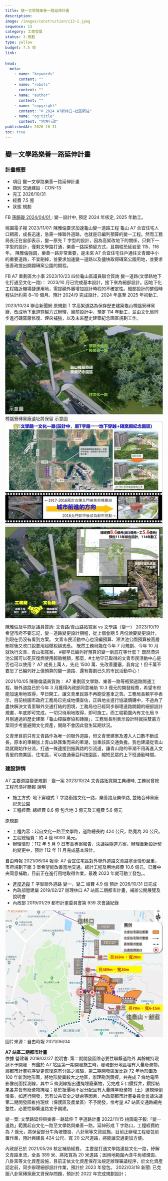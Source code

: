 ```yaml
---
title: 變一文學路樂善一路延伸計畫
description:
image: /images/construction/c13-1.jpeg
sequence: 13
category: 工商發展
status: 3.規劃
type: yellow
budget: 7.5 億
link:

head:
  meta:
    - name: "keywords"
      content: ""
    - name: "robots"
      content: ""
    - name: "author"
      content: ""
    - name: "copyright"
      content: "© 2024 A7新林口-社區網站"
    - name: "og:title"
      content: "地方行政"
publishedAt: 2026-10-31
toc: true
---
```


## 變一文學路樂善一路延伸計畫

### 計畫概要

- 項目 變一文學路樂善一路延伸計畫
- 類別 交通建設 - CON-13
- 完工 2026/10/31
- 經費 7.5 億
- 狀態 規劃

FB <a href="https://www.facebook.com/sun0976315743/posts/pfbid0u8pD1z5ui7oFYY5C6Tpu6rDm12FzAHVuT4uAfEgT3dQ4bhaFGqv7fU3uqT8RyN22l">孫韻璇 2024/04/01 </a>: 變一設計中, 預定 2024 年核定, 2025 年動工。

桃園電子報 2023/11/07: 陳雅倫要求加速龜山變一道路工程
龜山 A7 合宜住宅人口稠密，成長迅速，急需一條聯外道路，也就是已編列預算的變一工程。然而工務局長汪在宙卻表示，變一原先 T 字型的設計，因為高架改地下的關係，只剩下一字型的設計，僅剩文學路打通，樂善一路採預留方式，且期程恐延宕至 115、116 年。
陳雅倫強調，樂善一路非常重要，是未來 A7 合宜住宅住戶通往文青國中小的重要道路，不宜刪掉，並要求加速變一道路以及儘快取得磚窯公園用地，並要求張善政提出開闢磚窯公園的期程。

FB A7 重劃區大小事 2023/10/23 四位龜山區議員聯合質詢
變一道路(文學路地下化打通至文化一路)： 2023/10 月已完成基本設計，接下來為細部設計。因地下化工程臨近機場捷運用地，需提額外審增加設計時程的不確定性。細部設計的整個時程估計約需 8~10 個月。預計 2024/9 完成設計，2024 年底至 2025 年初動工.

2023/10/24 聯合新聞網 原規劃 T 字高架道路為保存歷史建築龜山樟腦寮磚窯廠，改成地下車道穿越方式辦理，目前設計中，預定 114 年動工，並由文化局同步進行磚窯廠修復、煙囪補強，以及未來歷史建築紀念園區規劃工作。

![c13-1.jpeg](/images/construction/c13-1.jpeg)
樟腦寮磚窯廠遺址將保留 示意圖
![c13-2.jpeg](/images/construction/c13-2.jpeg)
![c13-3.jpeg](/images/construction/c13-3.jpeg)

陳雅倫及牛煦庭議員質詢: 文青路/青山路拓寬案 vs 文學路（變一） 2023/10/19 希望市府不要忘記，變一道路變更設計期程，從上個會期 5 月份說要變更設計，到現在仍沒有看到方案。 文青市民活動中心也沒編預算、滯洪池公園預算被高層刪除後又改口說要用超徵稅額支應。 既然工務局能在今年 7 月規劃、今年 10 月就執行文青、青山拓寬案， #那早已編列好預算的變一到底在等什麼？ 既然滯洪池公園可以死灰復燃使用超徵稅額，那麼，#土地早已取得的文青市民活動中心是否也可以使用？ A7 成長上萬人，先花 1500 萬、先改善壅塞，我肯定！但千萬不要忘了已編列好上億預算的變一道路、還有籌劃已久的市民活動中心！

2021/10/05 陳雅倫議員質詢： A7 重劃區文學路、樂善一路等瓶頸道路開通工程，聯外道路已於今年 3 月獲得內政部同意補助 10.3 億元的開發經費，希望市府能加速用地取得，早日開工，讓文青里民眾不再飽受塞車之苦。工務局長賴宇亭表示，目前桃園市政府工務局已完成地價查估，正與地主進行協議價購中，不過為了盡快解決文青里聯外交通打結的困境，工務局也已經同步辦理道路開闢的細部設計規畫，年底即可完成，一切只待用地取得，即可施工。而工程範圍內有文化局 9 月剛通過的歷史建築「龜山樟腦寮協和磚廠」，工務局長則表示設計時就採雙贏方案同步考量避開文化資產，開路不會因此發生延期狀況。

文青里目前只有文青路作為唯一的聯外道路，但文青里建案及遷入人口數不斷成長，原本的車輛加上青山路匯集而來的車潮，加重該區交通負擔。我也建議從青山路就開始作分流，打通一條連接到振興路的引流道，讓青山路的車潮不用再進入文青里的商業區、住宅區，可以直通華亞科技園區，縮短民眾的上下班通勤時間。

### 建設詳情

A7 主要道路變更規劃 - 變一案
2023/10/24 文青路拓寬開工典禮時, 工務局曾總工程司清祥簡報 說明

- 施工方式: 地下穿越式 T 字路銜接文化一路，樂善路及樂學路, 並結合磚窯廠紀念公園
- 工程經費: 總經費 8.6 億 包含地 3 億元及工程費 5.6 億元

原規劃

- 工程內容：起自文化一路至文學路，道路總長約 424 公尺，路寬為 20 公尺。
- 工程總經費：約 4 億 6000 萬元。
- 辦理情形：112 年 5 月 9 日市長專案報告，決議採隧道方案，辦理重新設計契約變更中，預計 112 年 11 月完成基本設計。

自由時報 2021/06/04 報導: A7 合宜住宅區對外聯外道路文青路塞車情形嚴重，市府規劃下面 3 案希望能改善當地交通。總計工程及用地經費 10.6 億元，已獲中央同意補助，目前正在進行用地取得作業，最晚 2023 年就可動工發包。。

- <a href="https://reiso.tycg.gov.tw/governance-progress/12?id=3881e665-e75f-4238-8200-567224e71ec3">進度追蹤</a> T 字型聯外道路 變一，變二 經費 4.9 億 預計 2026/10/31 日完成
- 內政部營建屬 2019/02/27 辦理林口 A7 站區二期都市計畫，補辦公開展覽及說明會
- 內政部 2019/01/29 都市計畫委員會第 939 次會議紀錄

![c13-4.jpeg](/images/construction/c13-4.jpeg)
圖片來源：自由時報 2021/06/04

**A7 站區二期都市計畫**  
依據 營建署 2019/02/27 說明會: 第二期開發區除必要性聯繫道路外 其餘維持現狀不予開發 - 有鑑於 A7 站區第一期開發施工時，發現部分地區埋有大量廢棄物，經都市計畫程序變更恢復原有分區之經驗，第二期開發區爰比對 72 年地形圖及 100 年新測地形圖，將地形變異較大之地區，辦理勘測鑽探，共完成 7 條地電阻影像剖面探測線，其中 5 條測線指出遭掩埋廢棄物，另完成 5 口鑽探井，鑽探結果各井皆有廢棄物掩埋；基於抵價地不足分配且有大量陳年廢棄物（土）違規傾倒情事，如進行開發，恐有公共安全之疑慮等因素，內政部都市計畫委員會會議決議第二期開發區維持現狀（保護區及農業區）不予開發，惟考量 A7 站區交通路網完整性，必要性聯繫道路宜予闢建。

變一案: 文學路延伸與樂善一路延伸 T 字道路計畫
2022/11/15 桃園電子報:「變一道路」範圍起自文化一路至文學路與樂善一路，延伸形成 T 字路口，工程經費約為 7 億元，將保留部分牛角坡煙囪、八卦窯等文資設施，目前正辦理工程發包前置作業，預計興建長 424 公尺、寬 20 公尺道路，將能讓交通更加方便。

內政部已於 2021/05/26 核定補助經費。 主要是打通文學路連接文化一路，紓解文青路車流，全長 389 米、將拓寬為 20 米道路；因用地範圍內含牛角坡煙囪、八卦窯等文化資產設施，目前正依文化資產保存法規定辦理審議程序，於文化資產認定前，同步辦理細部設計作業，預計於 2023 年發包。
2022/03/18 新聞: 已克服八卦窯磚窯廠文資保存問題，預計於 2022 年完成規劃設計；
